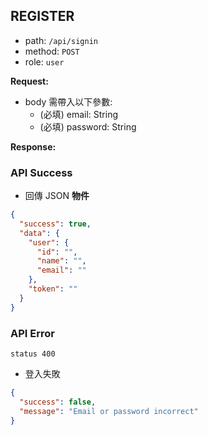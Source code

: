 ## REGISTER

- path: `/api/signin`
- method: `POST`
- role: `user`

**Request:**

- body 需帶入以下參數:
  - (必填) email: String
  - (必填) password: String

**Response:**

### API Success

- 回傳 JSON **物件**

```json
{
  "success": true,
  "data": {
    "user": {
      "id": "",
      "name": "",
      "email": ""
    },
    "token": ""
  }
}
```

### API Error

`status 400`

- 登入失敗

```json
{
  "success": false,
  "message": "Email or password incorrect"
}
```
